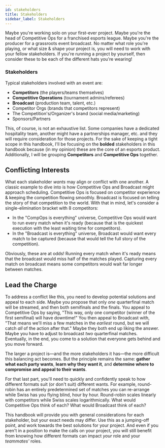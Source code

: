 ```yaml
---
id: stakeholders
title: Stakeholders
sidebar_label: Stakeholders
---
```


Maybe you're working solo on your first-ever project.
Maybe you're the head of Competitive Ops for a franchised esports league.
Maybe you're the producer for a grassroots event broadcast.
No matter what role you're playing, or what size & shape your project is,
 you will need to work with your fellow stakeholders.
If you're running a project by yourself, then consider these to be each of the different hats you're wearing!

### Stakeholders

Typical stakeholders involved with an event are:

* **Competitors** (the players/teams themselves)
* **Competitive Operations** (tournament admins/referees)
* **Broadcast** (production team, talent, etc.)
* Competitor Orgs (brands that competitors represent)
* The Competition's/Organizer's brand (social media/marketing)
* Sponsors/Partners

This, of course, is not an exhaustive list.
Some companies have a dedicated hospitality team, another might have a partnerships manager, etc. and they will require consideration for those projects.
For the sake of keeping a tight scope in this handbook, I'll be focusing on the **bolded** stakeholders in this handbook
 because (in my opinion) these are the core of an esports product.
Additionally, I will be grouping **Competitors** and **Competitive Ops** together.

## Conflicting Interests

What each stakeholder *wants* may align or conflict with one another.
A classic example to dive into is how Competitive Ops and Broadcast might approach scheduling.
Competitive Ops is focused on competitor experience & keeping the competition flowing smoothly.
Broadcast is focused on telling the story of that competition to the world.
With that in mind, let's consider a single-elimination bracket with 8 competitors:

* In the "CompOps is everything" universe, Competitive Ops would want to run every match when it's ready (because that is the quickest execution with the least waiting time for competitors).
* In the "Broadcast is everything" universe, Broadcast would want every match to be captured (because that would tell the full story of the competition).

Obviously, these are at odds!
Running every match when it's ready means that the broadcast would miss half of the matches played.
Capturing every match on broadcast means some competitors would wait far longer between matches.

## Lead the Charge

To address a conflict like this, you need to develop potential solutions and appeal to each side.
Maybe you propose that only *one* quarterfinal match will be streamed, and then both semifinals and the finals.
You appeal to Competitive Ops by saying, "This way, only one competitor (winner of the first semifinal) will have downtime!"
You then appeal to Broadcast with, "That means we'll miss a few matches in the *earliest* round, but we will catch *all* of the action after that."
Maybe they both end up liking the answer.
Maybe you have to adjust to broadcast *two* quarterfinal matches.
Eventually, in the end, you come to a solution that everyone gets behind and you move forward.

The larger a project is—and the more stakeholders it has—the more difficult this balancing act becomes.
But the principle remains the same: **gather what each party wants**, **learn why they want it**, and **determine where to compromise and appeal to their wants**.

For that last part, you'll need to quickly and confidently speak to how different formats suit (or don't suit) different wants.
For example, round-robin has an entirely predetermined set of matches you can re-arrange while Swiss has you flying blind, hour by hour.
Round-robin scales linearly with competitors while Swiss scales logarithmically.
What would Competitive Ops think of each?
What would Broadcast think of each?

This handbook will provide you with general considerations for each stakeholder, but your exact needs may differ.
Use this as a jumping-off point, and work towards the best solutions for your project.
And even if you aren't in a position to make the calls on your project, you will still benefit from knowing how different formats can impact *your* role and your *teammates'* roles.
